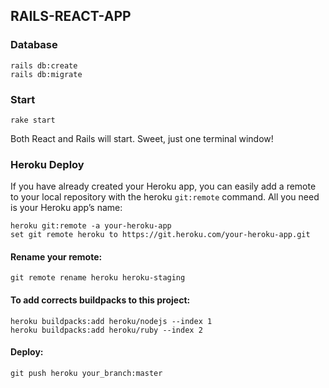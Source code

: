## RAILS-REACT-APP

### Database

```rails db:create``` </br>
```rails db:migrate```

### Start

```rake start```</br>

Both React and Rails will start. Sweet, just one terminal window!

### Heroku Deploy

If you have already created your Heroku app, you can easily add a 
remote to your local repository with the heroku ```git:remote``` command.
All you need is your Heroku app’s name:

```heroku git:remote -a your-heroku-app```</br>
```set git remote heroku to https://git.heroku.com/your-heroku-app.git```</br>

#### Rename your remote:

```git remote rename heroku heroku-staging```</br>


#### To add corrects buildpacks to this project:

```heroku buildpacks:add heroku/nodejs --index 1```</br>
```heroku buildpacks:add heroku/ruby --index 2```</br>


#### Deploy:

```git push heroku your_branch:master```</br>
